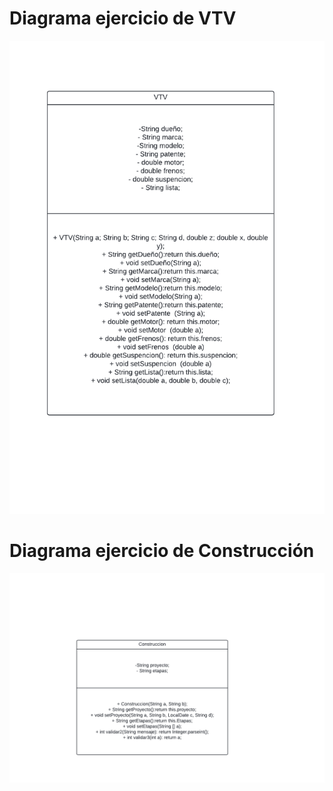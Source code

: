 <h1>Diagrama ejercicio de VTV</h1>
<img src="practica1.pdf">
<h1>Diagrama ejercicio de Construcción</h1>
<img src="practica2.png">
